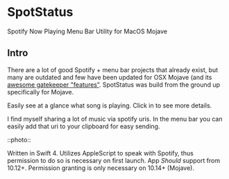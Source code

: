# SpotStatus
Spotify Now Playing Menu Bar Utility for MacOS Mojave

## Intro
There are a lot of good Spotify + menu bar projects that already exist, but many are outdated and few have been updated for OSX Mojave (and its [awesome gatekeeper "features”](https://joshspicer.com/macos-dev).  SpotStatus was build from the ground up specifically for Mojave. 

Easily see at a glance what song is playing. Click in to see more details.

I find myself sharing a lot of music via spotify uris.  In the menu bar you can easily add that uri to your clipboard for easy sending.

::photo::

Written in Swift 4.  Utilizes AppleScript to speak with Spotify, thus permission to do so is necessary on first launch.  App _Should_ support from 10.12+. Permission granting is only necessary on 10.14+ (Mojave).  

